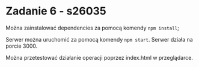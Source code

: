# Zadanie 6 - s26035

Można zainstalować dependencies za pomocą komendy `npm install`;

Serwer można uruchomić za pomocą komendy `npm start`. Serwer działa na porcie 3000.

Można przetestować działanie operacji poprzez index.html w przeglądarce.

